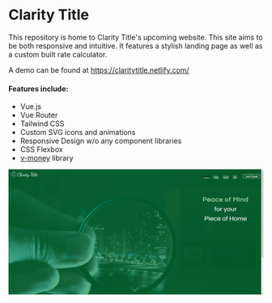 # Clarity Title

This repository is home to Clarity Title's upcoming website. This site aims to be both responsive and intuitive. It features a stylish landing page as well as a custom built rate calculator.

A demo can be found at https://claritytitle.netlify.com/

#### Features include:
* Vue.js
* Vue Router
* Tailwind CSS
* Custom SVG icons and animations
* Responsive Design w/o any component libraries
* CSS Flexbox
* [v-money](https://github.com/vuejs-tips/v-money "v-money") library

![Screenshot](docs/images/screenshot.png)
